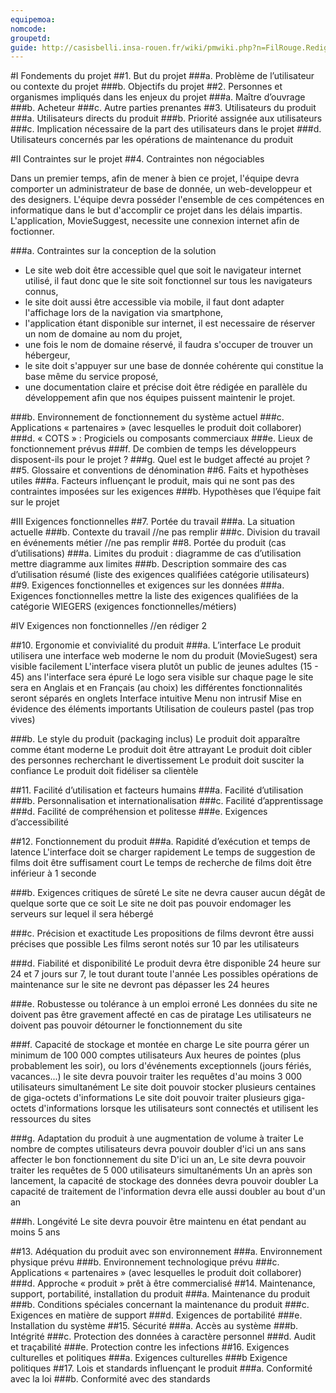 ```yaml
---
equipemoa: 
nomcode: 
groupetd: 
guide: http://casisbelli.insa-rouen.fr/wiki/pmwiki.php?n=FilRouge.RedigerCdc
---
```


#I	Fondements du projet
##1. But du projet
###a. Problème de l’utilisateur ou contexte du projet
###b. Objectifs du projet
##2. Personnes et organismes impliqués dans les enjeux du projet 
###a. Maître d’ouvrage
###b. Acheteur
###c. Autre parties prenantes
##3. Utilisateurs du produit
###a.	Utilisateurs directs du produit
###b. Priorité assignée aux utilisateurs
###c. Implication nécessaire de la part des utilisateurs dans le projet
###d. Utilisateurs concernés par les opérations de maintenance du produit

#II	Contraintes sur le projet 
##4. Contraintes non négociables

Dans un premier temps, afin de mener à bien ce projet, l'équipe devra comporter un administrateur de base de donnée, un web-developpeur et des designers. L'équipe devra posséder l'ensemble de ces compétences en informatique dans le but d'accomplir ce projet dans les délais impartis.
L'application, MovieSuggest, necessite une connexion internet afin de foctionner.

###a. Contraintes sur la conception de la solution
+ Le site web doit être accessible quel que soit le navigateur internet utilisé, il faut donc que le site soit fonctionnel sur tous les navigateurs connus,
+ le site doit aussi être accessible via mobile, il faut dont adapter l'affichage lors de la navigation via smartphone,
+ l'application étant disponible sur internet, il est necessaire de réserver un nom de domaine au nom du projet,
+ une fois le nom de domaine réservé, il faudra s'occuper de trouver un hébergeur,
+ le site doit s'appuyer sur une base de donnée cohérente qui constitue la base même du service proposé,
+ une documentation claire et précise doit être rédigée en parallèle du développement afin que nos équipes puissent maintenir le projet.

###b. Environnement de fonctionnement du système actuel
###c. Applications « partenaires » (avec lesquelles le produit doit collaborer)
###d. « COTS » : Progiciels ou composants commerciaux
###e. Lieux de fonctionnement prévus
###f. De combien de temps les développeurs disposent-ils pour le projet ?
###g. Quel est le budget affecté au projet ?
##5. Glossaire et conventions de dénomination
##6. Faits et hypothèses utiles
###a. Facteurs influençant le produit, mais qui ne sont pas des contraintes imposées sur les exigences
###b. Hypothèses que l’équipe fait sur le projet

#III	Exigences fonctionnelles
##7. Portée du travail
###a. La situation actuelle
###b. Contexte du travail //ne pas remplir
###c. Division du travail en événements métier //ne pas remplir
##8. Portée du produit (cas d’utilisations)
###a. Limites du produit : diagramme de cas d’utilisation
mettre diagramme aux limites
###b. Description sommaire des cas d’utilisation
résumé (liste des exigences qualifiées catégorie utilisateurs)
##9. Exigences fonctionnelles et exigences sur les données
###a. Exigences fonctionnelles
mettre la liste des exigences qualifiées de la catégorie WIEGERS (exigences fonctionnelles/métiers)

#IV	Exigences non fonctionnelles //en rédiger 2

##10. Ergonomie et convivialité du produit
###a. L’interface
Le produit utilisera une interface web moderne
le nom du produit (MovieSugest) sera visible facilement
L'interface visera plutôt un public de jeunes adultes (15 - 45) ans
l'interface sera épuré
Le logo sera visible sur chaque page
le site sera en Anglais et en Français (au choix)
les différentes fonctionnalités seront séparés en onglets
Interface intuitive
Menu non intrusif
Mise en évidence des éléments importants
Utilisation de couleurs pastel (pas trop vives)

###b. Le style du produit (packaging inclus)
Le produit doit apparaître comme étant moderne
Le produit doit être attrayant
Le produit doit cibler des personnes recherchant le divertissement
Le produit doit susciter la confiance
Le produit doit fidéliser sa clientèle

##11. Facilité d’utilisation et facteurs humains 
###a. Facilité d’utilisation
###b. Personnalisation et internationalisation
###c. Facilité d’apprentissage
###d. Facilité de compréhension et politesse
###e. Exigences d’accessibilité

##12. Fonctionnement du produit
###a. Rapidité d’exécution et temps de latence
L'interface doit se charger rapidement
Le temps de suggestion de films doit être suffisament court
Le temps de recherche de films doit être inférieur à 1 seconde

###b. Exigences critiques de sûreté
Le site ne devra causer aucun dégât de quelque sorte que ce soit
Le site ne doit pas pouvoir endomager les serveurs sur lequel il sera hébergé

###c. Précision et exactitude
Les propositions de films devront être aussi précises que possible
Les films seront notés sur 10 par les utilisateurs

###d. Fiabilité et disponibilité
Le produit devra être disponible 24 heure sur 24 et 7 jours sur 7, le tout durant toute l'année
Les possibles opérations de maintenance sur le site ne devront pas dépasser les 24 heures

###e. Robustesse ou tolérance à un emploi erroné
Les données du site ne doivent pas être gravement affecté en cas de piratage
Les utilisateurs ne doivent pas pouvoir détourner le fonctionnement du site

###f. Capacité de stockage et montée en charge
Le site pourra gérer un minimum de 100 000 comptes utilisateurs
Aux heures de pointes (plus probablement les soir), ou lors d'événements exceptionnels (jours fériés, vacances...) le site devra pouvoir traiter les requêtes d'au moins 3 000 utilisateurs simultanément
Le site doit pouvoir stocker plusieurs centaines de giga-octets d'informations
Le site doit pouvoir traiter plusieurs giga-octets d'informations lorsque les utilisateurs sont connectés et utilisent les ressources du sites

###g. Adaptation du produit à une augmentation de volume à traiter
Le nombre de comptes utilisateurs devra pouvoir doubler d'ici un ans sans affecter le bon fonctionnement du site
D'ici un an, Le site devra pouvoir traiter les requêtes de 5 000 utilisateurs simultanéments
Un an après son lancement, la capacité de stockage des données devra pouvoir doubler
La capacité de traitement de l'information devra elle aussi doubler au bout d'un an

###h. Longévité
Le site devra pouvoir être maintenu en état pendant au moins 5 ans

##13. Adéquation du produit avec son environnement
###a. Environnement physique prévu
###b. Environnement technologique prévu
###c. Applications « partenaires » (avec lesquelles le produit doit collaborer) 
###d. Approche « produit » prêt à être commercialisé
##14. Maintenance, support, portabilité, installation du produit
###a. Maintenance du produit 
###b. Conditions spéciales concernant la maintenance du produit
###c. Exigences en matière de support
###d. Exigences de portabilité
###e. Installation du système
##15. Sécurité
###a. Accès au système
###b. Intégrité
###c. Protection des données à caractère personnel
###d. Audit et traçabilité
###e. Protection contre les infections
##16. Exigences culturelles et politiques 
###a. Exigences culturelles
###b Exigence politiques
##17. Lois et standards influençant le produit
###a. Conformité avec la loi
###b. Conformité avec des standards
